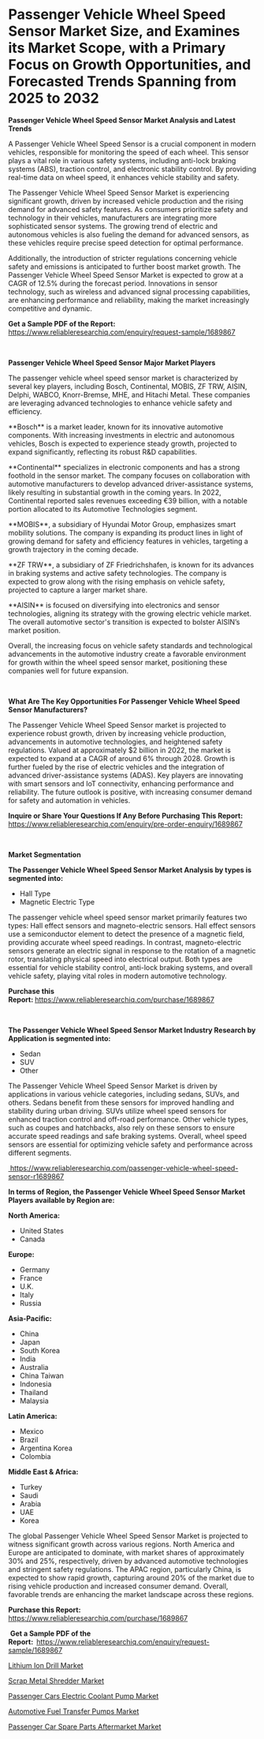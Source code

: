 <p><h1>Passenger Vehicle Wheel Speed Sensor Market Size, and Examines its Market Scope, with a Primary Focus on Growth Opportunities, and Forecasted Trends Spanning from 2025 to 2032</h1></p><p><strong>Passenger Vehicle Wheel Speed Sensor Market Analysis and Latest Trends</strong></p>
<p><p>A Passenger Vehicle Wheel Speed Sensor is a crucial component in modern vehicles, responsible for monitoring the speed of each wheel. This sensor plays a vital role in various safety systems, including anti-lock braking systems (ABS), traction control, and electronic stability control. By providing real-time data on wheel speed, it enhances vehicle stability and safety.</p><p>The Passenger Vehicle Wheel Speed Sensor Market is experiencing significant growth, driven by increased vehicle production and the rising demand for advanced safety features. As consumers prioritize safety and technology in their vehicles, manufacturers are integrating more sophisticated sensor systems. The growing trend of electric and autonomous vehicles is also fueling the demand for advanced sensors, as these vehicles require precise speed detection for optimal performance.</p><p>Additionally, the introduction of stricter regulations concerning vehicle safety and emissions is anticipated to further boost market growth. The Passenger Vehicle Wheel Speed Sensor Market is expected to grow at a CAGR of 12.5% during the forecast period. Innovations in sensor technology, such as wireless and advanced signal processing capabilities, are enhancing performance and reliability, making the market increasingly competitive and dynamic.</p></p>
<p><strong>Get a Sample PDF of the Report:&nbsp;</strong> <a href="https://www.reliableresearchiq.com/enquiry/request-sample/1689867?utm_campaign=1906&utm_medium=2&utm_source=Github&utm_content=ia&utm_term=26032025&utm_id=passenger-vehicle-wheel-speed-sensor">https://www.reliableresearchiq.com/enquiry/request-sample/1689867</a></p>
<p>&nbsp;</p>
<p><strong>Passenger Vehicle Wheel Speed Sensor Major Market Players</strong></p>
<p><p>The passenger vehicle wheel speed sensor market is characterized by several key players, including Bosch, Continental, MOBIS, ZF TRW, AISIN, Delphi, WABCO, Knorr-Bremse, MHE, and Hitachi Metal. These companies are leveraging advanced technologies to enhance vehicle safety and efficiency.</p><p>**Bosch** is a market leader, known for its innovative automotive components. With increasing investments in electric and autonomous vehicles, Bosch is expected to experience steady growth, projected to expand significantly, reflecting its robust R&D capabilities.</p><p>**Continental** specializes in electronic components and has a strong foothold in the sensor market. The company focuses on collaboration with automotive manufacturers to develop advanced driver-assistance systems, likely resulting in substantial growth in the coming years. In 2022, Continental reported sales revenues exceeding €39 billion, with a notable portion allocated to its Automotive Technologies segment.</p><p>**MOBIS**, a subsidiary of Hyundai Motor Group, emphasizes smart mobility solutions. The company is expanding its product lines in light of growing demand for safety and efficiency features in vehicles, targeting a growth trajectory in the coming decade.</p><p>**ZF TRW**, a subsidiary of ZF Friedrichshafen, is known for its advances in braking systems and active safety technologies. The company is expected to grow along with the rising emphasis on vehicle safety, projected to capture a larger market share.</p><p>**AISIN** is focused on diversifying into electronics and sensor technologies, aligning its strategy with the growing electric vehicle market. The overall automotive sector's transition is expected to bolster AISIN’s market position.</p><p>Overall, the increasing focus on vehicle safety standards and technological advancements in the automotive industry create a favorable environment for growth within the wheel speed sensor market, positioning these companies well for future expansion.</p></p>
<p>&nbsp;</p>
<p><strong>What Are The Key Opportunities For Passenger Vehicle Wheel Speed Sensor Manufacturers?</strong></p>
<p><p>The Passenger Vehicle Wheel Speed Sensor market is projected to experience robust growth, driven by increasing vehicle production, advancements in automotive technologies, and heightened safety regulations. Valued at approximately $2 billion in 2022, the market is expected to expand at a CAGR of around 6% through 2028. Growth is further fueled by the rise of electric vehicles and the integration of advanced driver-assistance systems (ADAS). Key players are innovating with smart sensors and IoT connectivity, enhancing performance and reliability. The future outlook is positive, with increasing consumer demand for safety and automation in vehicles.</p></p>
<p><strong>Inquire or Share Your Questions If Any Before Purchasing This Report:</strong> <a href="https://www.reliableresearchiq.com/enquiry/pre-order-enquiry/1689867?utm_campaign=1906&utm_medium=2&utm_source=Github&utm_content=ia&utm_term=26032025&utm_id=passenger-vehicle-wheel-speed-sensor">https://www.reliableresearchiq.com/enquiry/pre-order-enquiry/1689867</a></p>
<p>&nbsp;</p>
<p><strong>Market Segmentation</strong></p>
<p><strong>The Passenger Vehicle Wheel Speed Sensor Market Analysis by types is segmented into:</strong></p>
<p><ul><li>Hall Type</li><li>Magnetic Electric Type</li></ul></p>
<p><p>The passenger vehicle wheel speed sensor market primarily features two types: Hall effect sensors and magneto-electric sensors. Hall effect sensors use a semiconductor element to detect the presence of a magnetic field, providing accurate wheel speed readings. In contrast, magneto-electric sensors generate an electric signal in response to the rotation of a magnetic rotor, translating physical speed into electrical output. Both types are essential for vehicle stability control, anti-lock braking systems, and overall vehicle safety, playing vital roles in modern automotive technology.</p></p>
<p><strong>Purchase this Report:&nbsp;</strong><a href="https://www.reliableresearchiq.com/purchase/1689867?utm_campaign=1906&utm_medium=2&utm_source=Github&utm_content=ia&utm_term=26032025&utm_id=passenger-vehicle-wheel-speed-sensor">https://www.reliableresearchiq.com/purchase/1689867</a></p>
<p>&nbsp;</p>
<p><strong>The Passenger Vehicle Wheel Speed Sensor Market Industry Research by Application is segmented into:</strong></p>
<p><ul><li>Sedan</li><li>SUV</li><li>Other</li></ul></p>
<p><p>The Passenger Vehicle Wheel Speed Sensor Market is driven by applications in various vehicle categories, including sedans, SUVs, and others. Sedans benefit from these sensors for improved handling and stability during urban driving. SUVs utilize wheel speed sensors for enhanced traction control and off-road performance. Other vehicle types, such as coupes and hatchbacks, also rely on these sensors to ensure accurate speed readings and safe braking systems. Overall, wheel speed sensors are essential for optimizing vehicle safety and performance across different segments.</p></p>
<p><a href="https://www.reliableresearchiq.com/passenger-vehicle-wheel-speed-sensor-r1689867?utm_campaign=1906&utm_medium=2&utm_source=Github&utm_content=ia&utm_term=26032025&utm_id=passenger-vehicle-wheel-speed-sensor">&nbsp;https://www.reliableresearchiq.com/passenger-vehicle-wheel-speed-sensor-r1689867</a></p>
<p><strong>In terms of Region, the Passenger Vehicle Wheel Speed Sensor Market Players available by Region are:</strong></p>
<p>
    <p> <strong> North America: </strong>
        <ul>
            <li>United States</li>
            <li>Canada</li>
        </ul>
        </p> 
    <p> <strong> Europe: </strong>
        <ul>
            <li>Germany</li>
            <li>France</li>
            <li>U.K.</li>
            <li>Italy</li>
            <li>Russia</li>
        </ul>
        </p> 
    <p> <strong> Asia-Pacific: </strong>
        <ul>
            <li>China</li>
            <li>Japan</li>
            <li>South Korea</li>
            <li>India</li>
            <li>Australia</li>
            <li>China Taiwan</li>
            <li>Indonesia</li>
            <li>Thailand</li>
            <li>Malaysia</li>
        </ul>
        </p> 
    <p> <strong> Latin America: </strong>
        <ul>
            <li>Mexico</li>
            <li>Brazil</li>
            <li>Argentina Korea</li>
            <li>Colombia</li>
        </ul>
        </p> 
    <p> <strong> Middle East & Africa: </strong>
        <ul>
            <li>Turkey</li>
            <li>Saudi</li>
            <li>Arabia</li>
            <li>UAE</li>
            <li>Korea</li>
        </ul>
    </p>
    </p>
<p><p>The global Passenger Vehicle Wheel Speed Sensor Market is projected to witness significant growth across various regions. North America and Europe are anticipated to dominate, with market shares of approximately 30% and 25%, respectively, driven by advanced automotive technologies and stringent safety regulations. The APAC region, particularly China, is expected to show rapid growth, capturing around 20% of the market due to rising vehicle production and increased consumer demand. Overall, favorable trends are enhancing the market landscape across these regions.</p></p>
<p><strong>Purchase this Report: </strong><a href="https://www.reliableresearchiq.com/purchase/1689867?utm_campaign=1906&utm_medium=2&utm_source=Github&utm_content=ia&utm_term=26032025&utm_id=passenger-vehicle-wheel-speed-sensor">https://www.reliableresearchiq.com/purchase/1689867</a></p>
<p>&nbsp;<strong>Get a Sample PDF of the Report:&nbsp;&nbsp;</strong><a href="https://www.reliableresearchiq.com/enquiry/request-sample/1689867?utm_campaign=1906&utm_medium=2&utm_source=Github&utm_content=ia&utm_term=26032025&utm_id=passenger-vehicle-wheel-speed-sensor">https://www.reliableresearchiq.com/enquiry/request-sample/1689867</a></p>
<p><strong></strong></p>
<p><p><a href="https://github.com/Mayankdeswa/Market-Research-Report-List-1/blob/main/lithium-ion-drill-market.md?utm_campaign=1906&utm_medium=2&utm_source=Github&utm_content=ia&utm_term=26032025&utm_id=passenger-vehicle-wheel-speed-sensor">Lithium Ion Drill Market</a></p><p><a href="https://github.com/cherrivacius/Market-Research-Report-List-1/blob/main/scrap-metal-shredder-market.md?utm_campaign=1906&utm_medium=2&utm_source=Github&utm_content=ia&utm_term=26032025&utm_id=passenger-vehicle-wheel-speed-sensor">Scrap Metal Shredder Market</a></p><p><a href="https://github.com/akramisabtu/Market-Research-Report-List-1/blob/main/passenger-cars-electric-coolant-pump-market.md?utm_campaign=1906&utm_medium=2&utm_source=Github&utm_content=ia&utm_term=26032025&utm_id=passenger-vehicle-wheel-speed-sensor">Passenger Cars Electric Coolant Pump Market</a></p><p><a href="https://github.com/omduthkevork/Market-Research-Report-List-1/blob/main/automotive-fuel-transfer-pumps-market.md?utm_campaign=1906&utm_medium=2&utm_source=Github&utm_content=ia&utm_term=26032025&utm_id=passenger-vehicle-wheel-speed-sensor">Automotive Fuel Transfer Pumps Market</a></p><p><a href="https://github.com/mafuzakirju/Market-Research-Report-List-1/blob/main/passenger-car-spare-parts-aftermarket-market.md?utm_campaign=1906&utm_medium=2&utm_source=Github&utm_content=ia&utm_term=26032025&utm_id=passenger-vehicle-wheel-speed-sensor">Passenger Car Spare Parts Aftermarket Market</a></p></p>